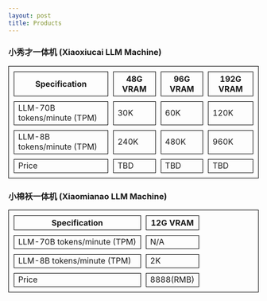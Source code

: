 ```yaml
---
layout: post
title: Products
---
```

### 小秀才一体机 (Xiaoxiucai LLM Machine)

<table style="border-collapse: separate; border-spacing: 10px; border: 1px solid black;">
  <thead>
    <tr>
      <th style="border: 1px solid black; font-weight: bold;">Specification</th>
      <th style="border: 1px solid black; font-weight: bold;">48G VRAM</th>
      <th style="border: 1px solid black; font-weight: bold;">96G VRAM</th>
      <th style="border: 1px solid black; font-weight: bold;">192G VRAM</th>
    </tr>
  </thead>
  <tbody>
    <tr>
      <td style="border: 1px solid black;">LLM-70B tokens/minute (TPM)</td>
      <td style="border: 1px solid black;">30K</td>
      <td style="border: 1px solid black;">60K</td>
      <td style="border: 1px solid black;">120K</td>
    </tr>
    <tr>
      <td style="border: 1px solid black;">LLM-8B tokens/minute (TPM)</td>
      <td style="border: 1px solid black;">240K</td>
      <td style="border: 1px solid black;">480K</td>
      <td style="border: 1px solid black;">960K</td>
    </tr>
    <tr>
      <td style="border: 1px solid black;">Price</td>
      <td style="border: 1px solid black;">TBD</td>
      <td style="border: 1px solid black;">TBD</td>
      <td style="border: 1px solid black;">TBD</td>
    </tr>
  </tbody>
</table>

### 小棉袄一体机 (Xiaomianao LLM Machine)

<table style="border-collapse: separate; border-spacing: 10px; border: 1px solid black;">
  <thead>
    <tr>
      <th style="border: 1px solid black; font-weight: bold;">Specification</th>
      <th style="border: 1px solid black; font-weight: bold;">12G VRAM</th>
    </tr>
  </thead>
  <tbody>
    <tr>
      <td style="border: 1px solid black;">LLM-70B tokens/minute (TPM)</td>
      <td style="border: 1px solid black;">N/A</td>
    </tr>
    <tr>
      <td style="border: 1px solid black;">LLM-8B tokens/minute (TPM)</td>
      <td style="border: 1px solid black;">2K</td>
    </tr>
    <tr>
      <td style="border: 1px solid black;">Price</td>
      <td style="border: 1px solid black;">8888(RMB)</td>
    </tr>
  </tbody>
</table>

